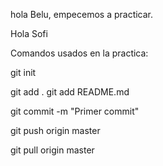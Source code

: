 hola Belu, empecemos a practicar.

Hola Sofi

Comandos usados en la practica:


git init

git add .
git add README.md

git commit -m "Primer commit"

git push origin master

git pull origin master
